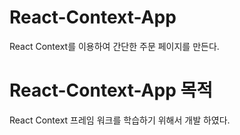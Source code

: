 # React-Context-App
React Context를 이용하여 간단한 주문 페이지를 만든다.

# React-Context-App 목적
React Context 프레임 워크를 학습하기 위해서 개발 하였다.
